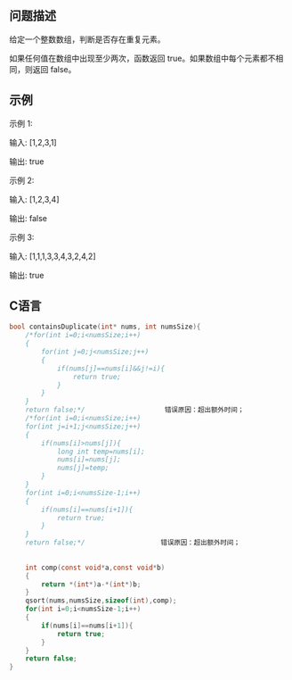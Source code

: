 问题描述
--------------------
给定一个整数数组，判断是否存在重复元素。

如果任何值在数组中出现至少两次，函数返回 true。如果数组中每个元素都不相同，则返回 false。

示例
-------------------
示例 1:

输入: [1,2,3,1]

输出: true

示例 2:

输入: [1,2,3,4]

输出: false

示例 3:

输入: [1,1,1,3,3,4,3,2,4,2]

输出: true

C语言
---------------
```C
bool containsDuplicate(int* nums, int numsSize){
    /*for(int i=0;i<numsSize;i++)
    {
        for(int j=0;j<numsSize;j++)
        {
            if(nums[j]==nums[i]&&j!=i){
                return true;
            }
        }
    }
    return false;*/                    错误原因：超出额外时间；
    /*for(int i=0;i<numsSize;i++)
    for(int j=i+1;j<numsSize;j++)
    {
        if(nums[i]>nums[j]){
            long int temp=nums[i];
            nums[i]=nums[j];
            nums[j]=temp;
        }
    }
    for(int i=0;i<numsSize-1;i++)
    {
        if(nums[i]==nums[i+1]){
            return true;
        }
    }
    return false;*/                   错误原因：超出额外时间；
    
    
    int comp(const void*a,const void*b)
    {
        return *(int*)a-*(int*)b;
    }
    qsort(nums,numsSize,sizeof(int),comp);
    for(int i=0;i<numsSize-1;i++)
    {
        if(nums[i]==nums[i+1]){
            return true;
        }
    }
    return false;
}
```
